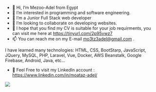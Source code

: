 - 👋 Hi, I’m Mezoo-Adel from Egypt
- 👀 I’m interested in programming and software engineering.
- 🌱 I’m a Junior Full Stack web developer
- 💞️ I’m looking to collaborate on developing websites.
- 👀 I hope that you find my CV is suitable for your job requirments,
      you can visit me here at https://tinyurl.com/2p95vwz7
- 📫 You can reach me on my E-mail mo3tz3adel@gmail.com .

I have learned many technologies: HTML, CSS, BootStarp, JavaScript, JQuery, MySQL, PHP, Laravel, Vue, Docker, AWS Beanstalk, Google Firebase, Android, Java, etc...
- 👀 Feel Free to visit my LinkedIn account : https://www.linkedin.com/in/moataz-adel/

<img src="https://user-images.githubusercontent.com/63975219/213864832-63055fd7-f736-4a18-9ba3-6a30868409b8.PNG"/>

<!---
mezoo-adel/mezoo-adel is a ✨ special ✨ repository because its `README.md` (this file) appears on your GitHub profile.
You can click the Preview link to take a look at your changes....
-->
